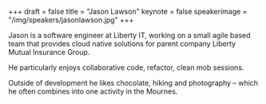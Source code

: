 +++
draft = false
title = "Jason Lawson"
keynote = false
speakerimage = "/img/speakers/jasonlawson.jpg"
+++

Jason is a software engineer at Liberty IT, working on a small agile based team that provides cloud native solutions for parent company Liberty Mutual Insurance Group.

He particularly enjoys collaborative code, refactor, clean mob sessions.

Outside of development he likes chocolate, hiking and photography – which he often combines into one activity in the Mournes.